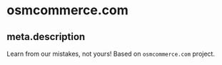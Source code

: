 # osmcommerce.com

## meta.description

Learn from our mistakes, not yours! Based on `osmcommerce.com` project.